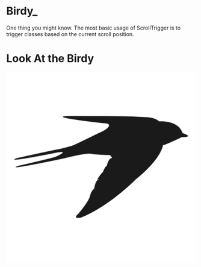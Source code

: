 # Birdy_
One thing you might know. The most basic usage of ScrollTrigger is to trigger classes based on the current scroll position. 
 
# Look At the Birdy

![alt text](https://github.com/AhsanParadise/Birdy_/blob/master/img/birdy.png?raw=true)
